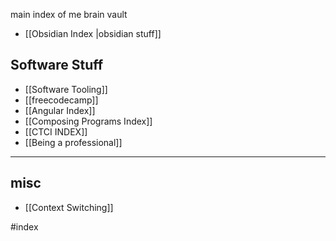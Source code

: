 
main index of me brain vault
- [[Obsidian Index |obsidian stuff]]

## Software Stuff
- [[Software Tooling]]
- [[freecodecamp]]
- [[Angular Index]]
- [[Composing Programs Index]]
- [[CTCI INDEX]]
- [[Being a professional]]
---
## misc
- [[Context Switching]]


#index
